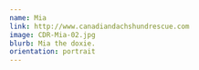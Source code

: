 ```yaml
---
name: Mia
link: http://www.canadiandachshundrescue.com
image: CDR-Mia-02.jpg
blurb: Mia the doxie.
orientation: portrait
---
```

